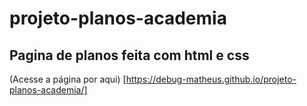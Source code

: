 # projeto-planos-academia
 ## Pagina de planos feita com html e css
(Acesse a página por aqui) [https://debug-matheus.github.io/projeto-planos-academia/]
